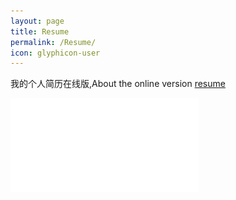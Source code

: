 ```yaml
---
layout: page
title: Resume
permalink: /Resume/
icon: glyphicon-user
---
```


我的个人简历在线版,About the online version [resume](http://littlewhitechen.github.io/online-resume/#/)


![我的个人简历](../img/blog/resume.pdf)
